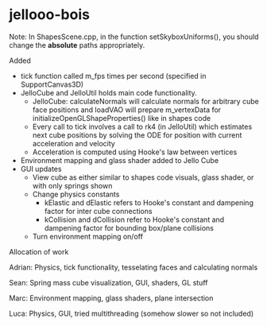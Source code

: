 # jellooo-bois

Note: In ShapesScene.cpp, in the function setSkyboxUniforms(), you should
change the **absolute** paths appropriately.

Added 
- tick function called m_fps times per second (specified in SupportCanvas3D)
- JelloCube and JelloUtil holds main code functionality.  
    - JelloCube: calculateNormals will calculate normals for arbitrary cube face positions and loadVAO
    will prepare m_vertexData for initializeOpenGLShapeProperties() like in shapes code
    - Every call to tick involves a call to rk4 (in JelloUtil) which estimates next cube positions by 
    solving the ODE for position with current acceleration and velocity 
    - Acceleration is computed using Hooke's law between vertices 
- Environment mapping and glass shader added to Jello Cube 
- GUI updates
    - View cube as either similar to shapes code visuals, glass shader, or with only springs shown
    - Change physics constants 
        - kElastic and dElastic refers to Hooke's constant and dampening factor for inter cube connections 
        - kCollision and dCollision refer to Hooke's constant and dampening factor for bounding box/plane collisions 
    - Turn environment mapping on/off

Allocation of work

Adrian: Physics, tick functionality, tesselating faces and calculating normals 

Sean: Spring mass cube visualization, GUI, shaders, GL stuff

Marc: Environment mapping, glass shaders, plane intersection

Luca: Physics, GUI, tried multithreading (somehow slower so not included)
